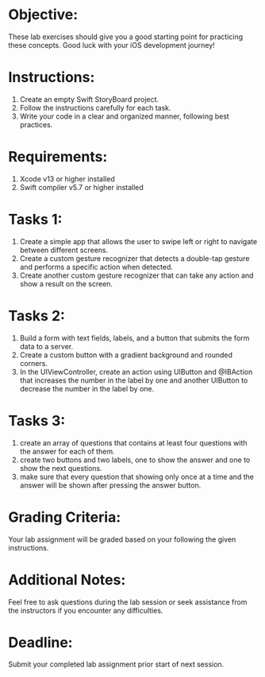 
# Objective:

These lab exercises should give you a good starting point for practicing these concepts. Good luck with your iOS development journey!

# Instructions:

1. Create an empty Swift StoryBoard project.
2. Follow the instructions carefully for each task.
3. Write your code in a clear and organized manner, following best practices.

# Requirements:

1. Xcode v13 or higher installed
2. Swift compiler v5.7 or higher installed

# Tasks 1:

1. Create a simple app that allows the user to swipe left or right to navigate between different screens.
2. Create a custom gesture recognizer that detects a double-tap gesture and performs a specific action when detected.
3. Create another custom gesture recognizer that can take any action and show a result on the screen.

# Tasks 2:

1. Build a form with text fields, labels, and a button that submits the form data to a server.
2. Create a custom button with a gradient background and rounded corners.
3. In the UIViewController, create an action using UIButton and @IBAction that increases the number in the label by one and another UIButton to decrease the number in the label by one. 


# Tasks 3:
1. create an array of questions that contains at least four questions with the answer for each of them.
2. create two buttons and two labels, one to show the answer and one to show the next questions.
3. make sure that every question that showing only once at a time and the answer will be shown after pressing the answer button.

   




 
# Grading Criteria:

Your lab assignment will be graded based on your following the given instructions.

# Additional Notes:

Feel free to ask questions during the lab session or seek assistance from the instructors if you encounter any difficulties.

# Deadline:

Submit your completed lab assignment prior start of next session.











